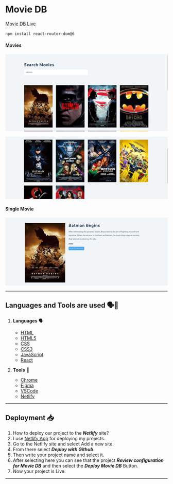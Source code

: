 # Movie DB

[Movie DB Live](https://react-movies-db-project.netlify.app/)

```sh
npm install react-router-dom@6
```

#### Movies

![alt text](./Screenshots/image.png)

![alt text](./Screenshots/image-1.png)

#### Single Movie

![alt text](./Screenshots/image-2.png)

---

## Languages and Tools are used 🗣️🔧

1. **Languages** 🗣️

   - [HTML](https://github.com/topics/html)
   - [HTML5](https://github.com/topics/html5)
   - [CSS](https://github.com/topics/css)
   - [CSS3](https://github.com/topics/css3)
   - [JavaScript](https://github.com/topics/javascript)
   - [React](https://github.com/topics/react)

2. **Tools** 🔧
   - [Chrome](https://github.com/topics/chrome)
   - [Figma](https://github.com/topics/figma)
   * [VSCode](https://github.com/topics/vscode)
   - [Netlify](https://github.com/topics/netlify)

---

## Deployment 📥

1. How to deploy our project to the **_Netlify_** site?
2. I use [Netlify App](https://app.netlify.com/) for deploying my projects.
3. Go to the Netlify site and select Add a new site.
4. From there select **_Deploy with Github_**.
5. Then write your project name and select it.
6. After selecting here you can see that the project **_Review configuration for Movie DB_** and then select the **_Deploy Movie DB_** Button.
7. Now your project is Live.


---